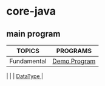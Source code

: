 # core-java 
## main program
 TOPICS  | PROGRAMS |
| ------------- | ------------- |
| Fundamental  | [ Demo Program](https://github.com/krushidj/core-java/blob/master/src/org/core/fundamental/JavaDemo%24.java)
|
|   | [DataType ](https://github.com/krushidj/core-java/blob/master/src/org/core/fundamental/DataTypeTest.java) |
